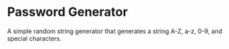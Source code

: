# Password Generator

A simple random string generator that generates a string A-Z, a-z, 0-9, and special characters.
